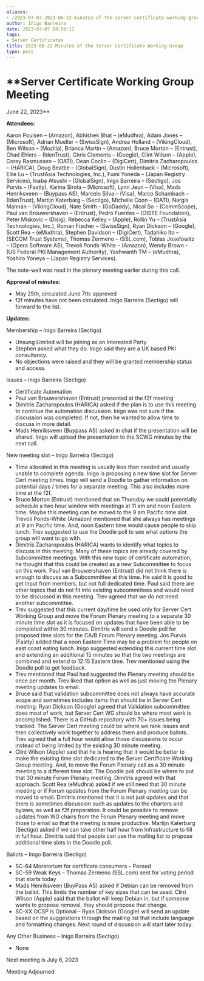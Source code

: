 ```yaml
---
aliases:
- /2023-07-07-2023-06-22-minutes-of-the-server-certificate-working-group/
author: Iñigo Barreira
date: 2023-07-07 08:58:11
tags:
- Server Certificates
title: 2023-06-22 Minutes of the Server Certificate Working Group
type: post
---
```


# **Server Certificate Working Group Meeting

June 22, 2023**

**Attendees:**

Aaron Poulsen – (Amazon), Abhishek Bhat – (eMudhra), Adam Jones – (Microsoft), Adrian Mueller – (SwissSign), Andrea Holland – (VikingCloud), Ben Wilson – (Mozilla), Brianca Martin – (Amazon), Bruce Morton – (Entrust), Chad Ehlers – (IdenTrust), Chris Clements – (Google), Clint Wilson – (Apple), Corey Rasmussen – (OATI), Dean Coclin – (DigiCert), Dimitris Zacharopoulos – (HARICA), Doug Beattie – (GlobalSign), Dustin Hollenback – (Microsoft), Ellie Lu – (TrustAsia Technologies, Inc.), Fumi Yoneda – (Japan Registry Services), Inaba Atsushi – (GlobalSign), Inigo Barreira – (Sectigo), Jos Purvis – (Fastly), Karina Sirota – (Microsoft), Lynn Jeun – (Visa), Mads Henriksveen – (Buypass AS), Marcelo Silva – (Visa), Marco Schambach – (IdenTrust), Martijn Katerbarg – (Sectigo), Michelle Coon – (OATI), Nargis Mannan – (VikingCloud), Nate Smith – (GoDaddy), Nicol So – (CommScope), Paul van Brouwershaven – (Entrust), Pedro Fuentes – (OISTE Foundation), Peter Miskovic – (Disig), Rebecca Kelley – (Apple), Rollin Yu – (TrustAsia Technologies, Inc.), Roman Fischer – (SwissSign), Ryan Dickson – (Google), Scott Rea – (eMudhra), Stephen Davidson – (DigiCert), Tadahiko Ito – (SECOM Trust Systems), Thomas Zermeno – (SSL.com), Tobias Josefowitz – (Opera Software AS), Trevoli Ponds-White – (Amazon), Wendy Brown – (US Federal PKI Management Authority), Yashwanth TM – (eMudhra), Yoshiro Yoneya – (Japan Registry Services).

The note-well was read in the plenary meeting earlier during this call.

**Approval of minutes:**

- May 25th, circulated June 7th: approved
- f2f minutes have not been circulated. Inigo Barreira (Sectigo) will forward to the list.

**Updates:**

Membership – Inigo Barreira (Sectigo)

- Unsung Limited will be joining as an Interested Party
- Stephen asked what they do. Inigo said they are a UK based PKI consultancy.
- No objections were raised and they will be granted membership status and access.

Issues – Inigo Barreira (Sectigo)

- Certificate Automation
- Paul van Brouwershaven (Entrust) presented at the f2f meeting
- Dimitris Zacharopoulos (HARICA) asked if the plan is to use this meeting to continue the automation discussion. Inigo was not sure if the discussion was completed. If not, then he wanted to allow time to discuss in more detail.
- Mads Henriksveen (Buypass AS) asked in chat if the presentation will be shared. Inigo will upload the presentation to the SCWG minutes by the next call.

New meeting slot – Inigo Barreira (Sectigo)

- Time allocated in this meeting is usually less than needed and usually unable to complete agenda. Inigo is proposing a new time slot for Server Cert meeting times. Inigo will send a Doodle to gather information on potential days / times for a separate meeting. This also includes more time at the f2f.
- Bruce Morton (Entrust) mentioned that on Thursday we could potentially schedule a two hour window with meetings at 11 am and noon Eastern time. Maybe this meeting can be moved to the 9 am Pacific time slot. Trevoli Ponds-White (Amazon) mentioned that she always has meetings at 9 am Pacific time. And, noon Eastern time would cause people to skip lunch. Trev suggested to use the Doodle poll to see what options the group will want to go with.
- Dimitris Zacharopoulos (HARICA) wants to identify what topics to discuss in this meeting. Many of these topics are already covered by Subcommittee meetings. With this new topic of certificate automation, he thought that this could be created as a new Subcommittee to focus on this work. Paul van Brouwershaven (Entrust) did not think there is enough to discuss as a Subcommittee at this time. He said it is good to get input from members, but not full dedicated time. Paul said there are other topics that do not fit into existing subcommittees and would need to be discussed in this meeting. Trev agreed that we do not need another subcommittee.
- Trev suggested that this current day/time be used only for Server Cert Working Group and move the Forum Plenary meeting to a separate 30 minute time slot as it is focused on updates that have been able to be completed within 30 minutes. Dimitris will send a Doodle poll for proposed time slots for the CA/B Forum Plenary meeting. Jos Purvis (Fastly) added that a noon Eastern Time may be a problem for people on east coast eating lunch. Inigo suggested extending this current time slot and extending an additional 15 minutes so that the two meetings are combined and extend to 12:15 Eastern time. Trev mentioned using the Doodle poll to get feedback.
- Trev mentioned that Paul had suggested the Plenary meeting should be once per month. Trev liked that option as well as just moving the Plenary meeting updates to email.
- Bruce said that validation subcommittee does not always have accurate scope and sometimes includes items that should be in Server Cert meeting. Ryan Dickson (Google) agreed that Validation subcommittee does most of work, but Server Cert WG should be where most work is accomplished. There is a GitHub repository with 70+ issues being tracked. The Server Cert meeting could be where we rank issues and then collectively work together to address them and produce ballots. Trev agreed that a full hour would allow those discussions to occur instead of being limited by the existing 30 minute meeting.
- Clint Wilson (Apple) said that he is hearing that it would be better to make the existing time slot dedicated to the Server Certificate Working Group meeting. And, to move the Forum Plenary call as a 30 minute meeting to a different time slot. The Doodle poll should be where to put that 30 minute Forum Plenary meeting. Dimitris agreed with that approach. Scott Rea (eMudhra) asked if we still need that 30 minute meeting or if Forum updates from the Forum Plenary meeting can be moved to email. Dimitris mentioned that it is not just updates and that there is sometimes discussion such as updates to the charters and bylaws, as well as f2f preparation. It could be possible to remove updates from WG chairs from the Forum Plenary meeting and move those to email so that the meeting is more productive. Martijn Katerbarg (Sectigo) asked if we can take other half hour from Infrastructure to fill in full hour. Dimitris said that people can use the mailing list to propose additional time slots in the Doodle poll.

Ballots – Inigo Barreira (Sectigo)

- SC-64 Moratorium for certificate consumers – Passed
- SC-59 Weak Keys – Thomas Zermeno (SSL.com) sent for voting period that starts today
- Mads Henriksveen (BuyPass AS) asked if Debian can be removed from the ballot. This limits the number of key sizes that can be used. Clint Wilson (Apple) said that the ballot will keep Debian in, but if someone wants to propose removal, they should propose that change.
- SC-XX OCSP is Optional – Ryan Dickson (Google) will send an update based on the suggestions through the mailing list that include language and formatting changes. Next round of discussion will start later today.

Any Other Business – Inigo Barreira (Sectigo)

- None

Next meeting is July 6, 2023

Meeting Adjourned